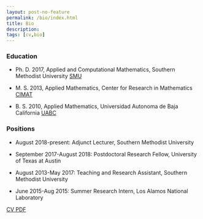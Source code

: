 ```yaml
---
layout: post-no-feature
permalink: /bio/index.html
title: Bio
description: 
tags: [cv,bio]
---
```



### Education

* Ph. D. 2017, Applied and Computational Mathematics, Southern Methodist University [SMU](http://www.smu.edu/Dedman/academics/departments/math)

* M. S. 2013, Applied Mathematics, Center for Research in Mathematics [CIMAT](http://www.cimat.mx/)

* B. S. 2010, Applied Mathematics, Universidad Autonoma de Baja California [UABC](http://www.uabc.mx/)

### Positions

* August 2018-present: Adjunct Lecturer, Southern Methodist University

* September 2017-August 2018: Postdoctoral Research Fellow, University of Texas at Austin

* August 2013-May 2017: Teaching and Research Assistant, Southern Methodist University

* June 2015-Aug 2015: Summer Research Intern, Los Alamos National Laboratory


<a href="/assets/cv.pdf"> CV PDF</a>






